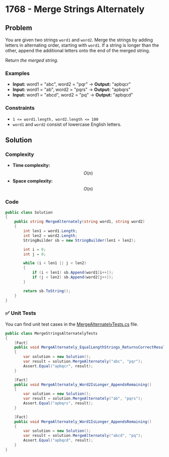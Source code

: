 # 1768 - Merge Strings Alternately

## Problem

You are given two strings ``word1`` and ``word2``. Merge the strings by adding letters in alternating order, starting with ``word1``. If a string is longer than the other, append the additional letters onto the end of the merged string.

Return *the merged string*.

### Examples

- **Input:** word1 = "abc", word2 = "pqr" → **Output:** "apbqcr"
- **Input:** word1 = "ab", word2 = "pqrs" → **Output:** "apbqrs"
- **Input:** word1 = "abcd", word2 = "pq" → **Output:** "apbqcd"

### Constraints

- ``1 <= word1.length, word2.length <= 100``
- ``word1`` and ``word2`` consist of lowercase English letters.

## Solution

### Complexity

- **Time complexity:** $$O(n)$$
- **Space complexity:** $$O(n)$$

### Code

```csharp
public class Solution
{
    public string MergeAlternately(string word1, string word2)
    {
        int len1 = word1.Length;
        int len2 = word2.Length;
        StringBuilder sb = new StringBuilder(len1 + len2);

        int i = 0;
        int j = 0;

        while (i < len1 || j < len2)
        {
            if (i < len1) sb.Append(word1[i++]);
            if (j < len2) sb.Append(word2[j++]);
        }

        return sb.ToString();
    }
}
```

### ✅ Unit Tests

You can find unit test cases in the [MergeAlternatelyTests.cs](../../Solutions.Tests/MergeAlternatelyTests.cs) file.

```csharp
public class MergeStringsAlternatelyTests
{
    [Fact]
    public void MergeAlternately_EqualLengthStrings_ReturnsCorrectResult()
    {
        var solution = new Solution();
        var result = solution.MergeAlternately("abc", "pqr");
        Assert.Equal("apbqcr", result);
    }

    [Fact]
    public void MergeAlternately_Word2IsLonger_AppendsRemaining()
    {
        var solution = new Solution();
        var result = solution.MergeAlternately("ab", "pqrs");
        Assert.Equal("apbqrs", result);
    }

    [Fact]
    public void MergeAlternately_Word1IsLonger_AppendsRemaining()
    {
        var solution = new Solution();
        var result = solution.MergeAlternately("abcd", "pq");
        Assert.Equal("apbqcd", result);
    }
}
```
